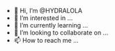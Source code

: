 - 👋 Hi, I’m @HYDRALOLA
- 👀 I’m interested in ...
- 🌱 I’m currently learning ...
- 💞️ I’m looking to collaborate on ...
- 📫 How to reach me ...

<!---
HYDRALOLA/HYDRALOLA is a ✨ special ✨ repository because its `README.md` (this file) appears on your GitHub profile.
You can click the Preview link to take a look at your changes.
--->
